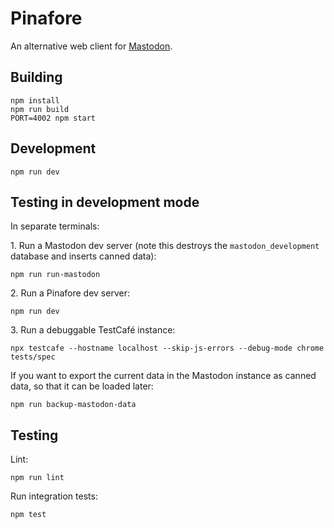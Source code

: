 # Pinafore

An alternative web client for [Mastodon](https://joinmastodon.org]).

## Building

    npm install
    npm run build
    PORT=4002 npm start

## Development

    npm run dev

## Testing in development mode

In separate terminals:

1\. Run a Mastodon dev server (note this destroys the `mastodon_development` database and inserts canned data):

    npm run run-mastodon

2\. Run a Pinafore dev server:

    npm run dev

3\. Run a debuggable TestCafé instance:

    npx testcafe --hostname localhost --skip-js-errors --debug-mode chrome tests/spec

If you want to export the current data in the Mastodon instance as canned data, so that it can be loaded later:

    npm run backup-mastodon-data

## Testing

Lint:

    npm run lint

Run integration tests:

    npm test